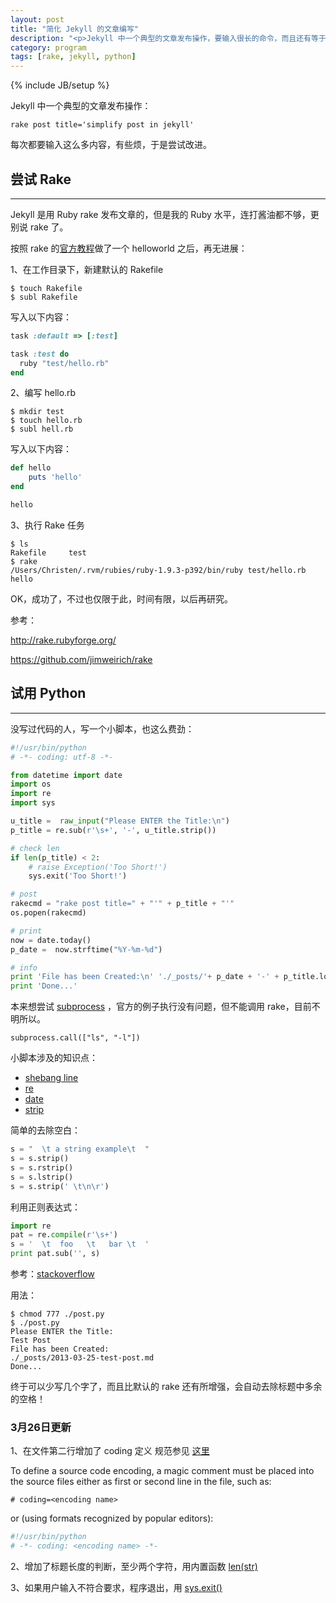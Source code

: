 ```yaml
---
layout: post
title: "简化 Jekyll 的文章编写"
description: "<p>Jekyll 中一个典型的文章发布操作，要输入很长的命令，而且还有等于、引号，有点繁琐。看到网上有高手重写  Rakefile，但是我的 Ruby 水平，连打酱油都不够，更别说 rake 了。</p><p>后来尝试用 Python 脚本调用 Rake 命令，总算还可用。</p>"
category: program
tags: [rake, jekyll, python]
---
```

{% include JB/setup %}

Jekyll 中一个典型的文章发布操作：

`rake post title='simplify post in jekyll'`

每次都要输入这么多内容，有些烦，于是尝试改进。

## 尝试 Rake
----

Jekyll 是用 Ruby rake 发布文章的，但是我的 Ruby 水平，连打酱油都不够，更别说 rake 了。

按照 rake 的[官方教程](http://rake.rubyforge.org/)做了一个 helloworld 之后，再无进展：

1、在工作目录下，新建默认的 Rakefile

```
$ touch Rakefile
$ subl Rakefile
```
写入以下内容：

```ruby
task :default => [:test]

task :test do
  ruby "test/hello.rb"
end
```

2、编写 hello.rb

```
$ mkdir test
$ touch hello.rb
$ subl hell.rb
```
写入以下内容：

```ruby
def hello
	puts 'hello'
end

hello
```

3、执行 Rake 任务

```
$ ls
Rakefile     test
$ rake
/Users/Christen/.rvm/rubies/ruby-1.9.3-p392/bin/ruby test/hello.rb
hello
```
OK，成功了，不过也仅限于此，时间有限，以后再研究。

参考：

<http://rake.rubyforge.org/>

<https://github.com/jimweirich/rake>

## 试用 Python
----

没写过代码的人，写一个小脚本，也这么费劲：

```python
#!/usr/bin/python
# -*- coding: utf-8 -*-

from datetime import date
import os
import re
import sys

u_title =  raw_input("Please ENTER the Title:\n")
p_title = re.sub(r'\s+', '-', u_title.strip())

# check len
if len(p_title) < 2:
	# raise Exception('Too Short!')
	sys.exit('Too Short!')

# post
rakecmd = "rake post title=" + "'" + p_title + "'"
os.popen(rakecmd)

# print
now = date.today()
p_date =  now.strftime("%Y-%m-%d")

# info
print 'File has been Created:\n' './_posts/'+ p_date + '-' + p_title.lower() + '.md'
print 'Done...'
```
本来想尝试 [subprocess](http://docs.python.org/2.7/library/subprocess.html#module-subprocess) ，官方的例子执行没有问题，但不能调用 rake，目前不明所以。

`subprocess.call(["ls", "-l"])`

小脚本涉及的知识点：

*   [shebang line](http://en.wikipedia.org/wiki/Shebang)
*   [re](http://docs.python.org/2/library/re.html#re.sub)
*   [date](http://docs.python.org/2/library/datetime.html)
*   [strip](http://docs.python.org/2/library/string.html#string.lstrip)

简单的去除空白：

```python
s = "  \t a string example\t  "
s = s.strip()
s = s.rstrip()
s = s.lstrip()
s = s.strip(' \t\n\r')
```

利用正则表达式：

```python
import re
pat = re.compile(r'\s+')
s = '  \t  foo   \t   bar \t  '
print pat.sub('', s)
```

参考：[stackoverflow](http://stackoverflow.com/questions/1185524/how-to-trim-whitespace-including-tabs)

用法：

```
$ chmod 777 ./post.py
$ ./post.py
Please ENTER the Title:
Test Post
File has been Created:
./_posts/2013-03-25-test-post.md
Done...
```
终于可以少写几个字了，而且比默认的 rake 还有所增强，会自动去除标题中多余的空格！

### 3月26日更新

1、在文件第二行增加了 coding 定义 规范参见 [这里](http://www.python.org/dev/peps/pep-0263/)

 To define a source code encoding, a magic comment must be placed into the source files either as first or second line in the file, such as:

`# coding=<encoding name>`

or (using formats recognized by popular editors):

```python
#!/usr/bin/python
# -*- coding: <encoding name> -*-
```

2、增加了标题长度的判断，至少两个字符，用内置函数 [len(str)](http://docs.python.org/2.7/library/functions.html)

3、如果用户输入不符合要求，程序退出，用 [sys.exit()](http://docs.python.org/2.7/library/sys.html?highlight=sys#sys.exit)
